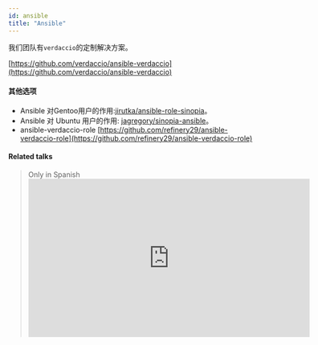 ```yaml
---
id: ansible
title: "Ansible"
---
```


我们团队有`verdaccio`的定制解决方案。

[https://github.com/verdaccio/ansible-verdaccio](https://github.com/verdaccio/ansible-verdaccio)

#### 其他选项

* Ansible 对Gentoo用户的作用:[jirutka/ansible-role-sinopia](https://github.com/jirutka/ansible-role-sinopia)。
* Ansible 对 Ubuntu 用户的作用: [jagregory/sinopia-ansible](https://github.com/jagregory/sinopia-ansible)。
* ansible-verdaccio-role [https://github.com/refinery29/ansible-verdaccio-role](https://github.com/refinery29/ansible-verdaccio-role)


#### Related talks

> Only in Spanish <iframe width="560" height="315" src="https://www.youtube.com/embed/EWAxCgZQMAY?enablejsapi=1" frameborder="0" allow="accelerometer; autoplay; encrypted-media; gyroscope; picture-in-picture" allowfullscreen mark="crwd-mark"></iframe>
